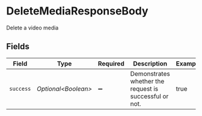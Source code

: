 # DeleteMediaResponseBody

Delete a video media


## Fields

| Field                                                  | Type                                                   | Required                                               | Description                                            | Example                                                |
| ------------------------------------------------------ | ------------------------------------------------------ | ------------------------------------------------------ | ------------------------------------------------------ | ------------------------------------------------------ |
| `success`                                              | *Optional\<Boolean>*                                   | :heavy_minus_sign:                                     | Demonstrates whether the request is successful or not. | true                                                   |
